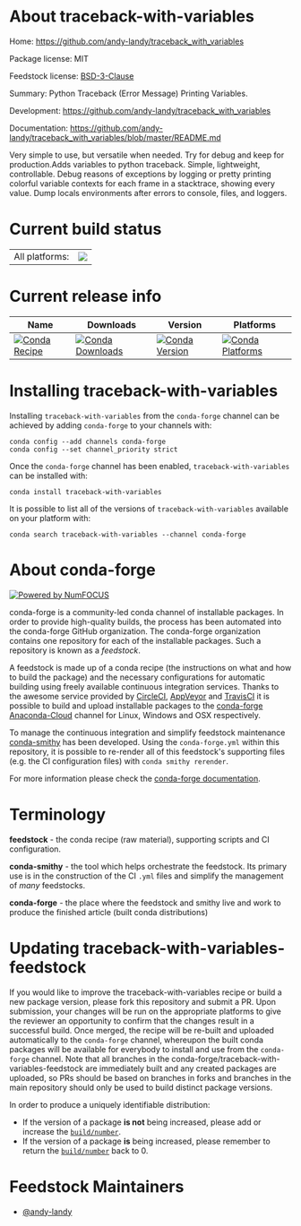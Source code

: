 About traceback-with-variables
==============================

Home: https://github.com/andy-landy/traceback_with_variables

Package license: MIT

Feedstock license: [BSD-3-Clause](https://github.com/conda-forge/traceback-with-variables-feedstock/blob/master/LICENSE.txt)

Summary: Python Traceback (Error Message) Printing Variables.

Development: https://github.com/andy-landy/traceback_with_variables

Documentation: https://github.com/andy-landy/traceback_with_variables/blob/master/README.md

Very simple to use, but versatile when needed.  Try for
debug and keep for production.Adds variables to python
traceback. Simple, lightweight,
controllable. Debug reasons of exceptions by logging or
pretty printing colorful variable contexts for each frame
in a stacktrace, showing every value. Dump locals
environments after errors to console, files, and loggers.


Current build status
====================


<table><tr><td>All platforms:</td>
    <td>
      <a href="https://dev.azure.com/conda-forge/feedstock-builds/_build/latest?definitionId=11204&branchName=master">
        <img src="https://dev.azure.com/conda-forge/feedstock-builds/_apis/build/status/traceback-with-variables-feedstock?branchName=master">
      </a>
    </td>
  </tr>
</table>

Current release info
====================

| Name | Downloads | Version | Platforms |
| --- | --- | --- | --- |
| [![Conda Recipe](https://img.shields.io/badge/recipe-traceback--with--variables-green.svg)](https://anaconda.org/conda-forge/traceback-with-variables) | [![Conda Downloads](https://img.shields.io/conda/dn/conda-forge/traceback-with-variables.svg)](https://anaconda.org/conda-forge/traceback-with-variables) | [![Conda Version](https://img.shields.io/conda/vn/conda-forge/traceback-with-variables.svg)](https://anaconda.org/conda-forge/traceback-with-variables) | [![Conda Platforms](https://img.shields.io/conda/pn/conda-forge/traceback-with-variables.svg)](https://anaconda.org/conda-forge/traceback-with-variables) |

Installing traceback-with-variables
===================================

Installing `traceback-with-variables` from the `conda-forge` channel can be achieved by adding `conda-forge` to your channels with:

```
conda config --add channels conda-forge
conda config --set channel_priority strict
```

Once the `conda-forge` channel has been enabled, `traceback-with-variables` can be installed with:

```
conda install traceback-with-variables
```

It is possible to list all of the versions of `traceback-with-variables` available on your platform with:

```
conda search traceback-with-variables --channel conda-forge
```


About conda-forge
=================

[![Powered by NumFOCUS](https://img.shields.io/badge/powered%20by-NumFOCUS-orange.svg?style=flat&colorA=E1523D&colorB=007D8A)](http://numfocus.org)

conda-forge is a community-led conda channel of installable packages.
In order to provide high-quality builds, the process has been automated into the
conda-forge GitHub organization. The conda-forge organization contains one repository
for each of the installable packages. Such a repository is known as a *feedstock*.

A feedstock is made up of a conda recipe (the instructions on what and how to build
the package) and the necessary configurations for automatic building using freely
available continuous integration services. Thanks to the awesome service provided by
[CircleCI](https://circleci.com/), [AppVeyor](https://www.appveyor.com/)
and [TravisCI](https://travis-ci.com/) it is possible to build and upload installable
packages to the [conda-forge](https://anaconda.org/conda-forge)
[Anaconda-Cloud](https://anaconda.org/) channel for Linux, Windows and OSX respectively.

To manage the continuous integration and simplify feedstock maintenance
[conda-smithy](https://github.com/conda-forge/conda-smithy) has been developed.
Using the ``conda-forge.yml`` within this repository, it is possible to re-render all of
this feedstock's supporting files (e.g. the CI configuration files) with ``conda smithy rerender``.

For more information please check the [conda-forge documentation](https://conda-forge.org/docs/).

Terminology
===========

**feedstock** - the conda recipe (raw material), supporting scripts and CI configuration.

**conda-smithy** - the tool which helps orchestrate the feedstock.
                   Its primary use is in the construction of the CI ``.yml`` files
                   and simplify the management of *many* feedstocks.

**conda-forge** - the place where the feedstock and smithy live and work to
                  produce the finished article (built conda distributions)


Updating traceback-with-variables-feedstock
===========================================

If you would like to improve the traceback-with-variables recipe or build a new
package version, please fork this repository and submit a PR. Upon submission,
your changes will be run on the appropriate platforms to give the reviewer an
opportunity to confirm that the changes result in a successful build. Once
merged, the recipe will be re-built and uploaded automatically to the
`conda-forge` channel, whereupon the built conda packages will be available for
everybody to install and use from the `conda-forge` channel.
Note that all branches in the conda-forge/traceback-with-variables-feedstock are
immediately built and any created packages are uploaded, so PRs should be based
on branches in forks and branches in the main repository should only be used to
build distinct package versions.

In order to produce a uniquely identifiable distribution:
 * If the version of a package **is not** being increased, please add or increase
   the [``build/number``](https://docs.conda.io/projects/conda-build/en/latest/resources/define-metadata.html#build-number-and-string).
 * If the version of a package **is** being increased, please remember to return
   the [``build/number``](https://docs.conda.io/projects/conda-build/en/latest/resources/define-metadata.html#build-number-and-string)
   back to 0.

Feedstock Maintainers
=====================

* [@andy-landy](https://github.com/andy-landy/)

